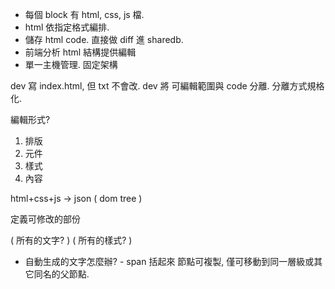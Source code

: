  - 每個 block 有 html, css, js 檔.
 - html 依指定格式編排. 
 - 儲存 html code. 直接做 diff 進 sharedb.
 - 前端分析 html 結構提供編輯
 - 單一主機管理. 固定架構 


dev 寫 index.html, 但 txt 不會改.
dev 將 可編輯範圍與 code 分離. 分離方式規格化.

編輯形式?

1. 排版
2. 元件
3. 樣式
4. 內容


html+css+js -> json ( dom tree )

 定義可修改的部份

 ( 所有的文字? )
 ( 所有的樣式? )
 - 自動生成的文字怎麼辦?  - span 括起來
 節點可複製, 僅可移動到同一層級或其它同名的父節點. 
